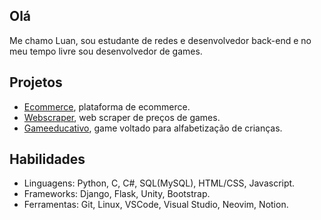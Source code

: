 ## Olá

Me chamo Luan, sou estudante de redes e desenvolvedor back-end e no meu tempo livre sou desenvolvedor de games.

## Projetos

- [Ecommerce](https://www.google.com), plataforma de ecommerce.
- [Webscraper](https://www.github.com), web scraper de preços de games.
- [Gameeducativo](https://www.wikipedia.org), game voltado para alfabetização de crianças.

## Habilidades

- Linguagens: Python, C, C#, SQL(MySQL), HTML/CSS, Javascript.
- Frameworks: Django, Flask, Unity, Bootstrap.
- Ferramentas: Git, Linux, VSCode, Visual Studio, Neovim, Notion.
